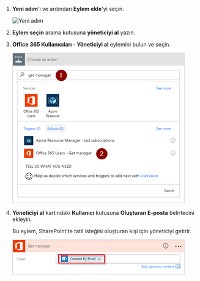 1. **Yeni adım**'ı ve ardından **Eylem ekle**'yi seçin.
   
    ![Yeni adım](media/modern-approvals/select-sharepoint-add-action.png)
2. **Eylem seçin** arama kutusuna **yöneticiyi al** yazın.
3. **Office 365 Kullanıcıları - Yöneticiyi al** eylemini bulun ve seçin.
   
    ![Office kullanıcılarını seçin](media/modern-approvals/add-get-manager-action.png)
4. **Yöneticiyi al** kartındaki **Kullanıcı** kutusuna **Oluşturan E-posta** belirtecini ekleyin.
   
    Bu eylem, SharePoint'te tatil isteğini oluşturan kişi için yöneticiyi getirir.
   
    ![Yönetici getirme eylemini yapılandırın](media/modern-approvals/get-manager-card.png)

